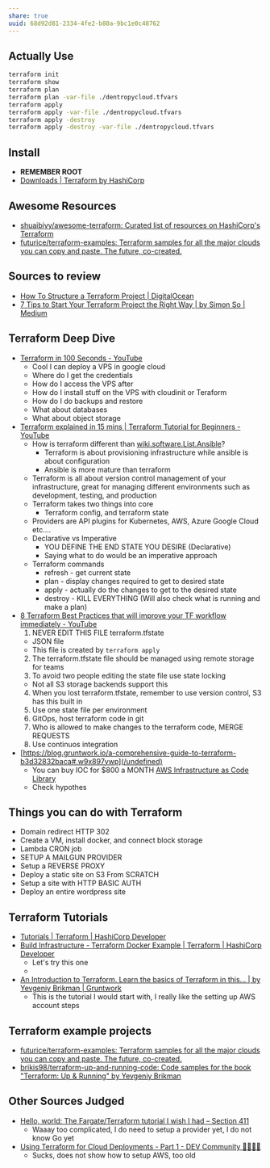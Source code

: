```yaml
---
share: true
uuid: 68d92d81-2334-4fe2-b80a-9bc1e0c48762
---
```

## Actually Use

``` bash
terraform init
terraform show
terraform plan
terraform plan -var-file ./dentropycloud.tfvars
terraform apply
terraform apply -var-file ./dentropycloud.tfvars
terraform apply -destroy
terraform apply -destroy -var-file ./dentropycloud.tfvars
```

## Install

* **REMEMBER ROOT**
* [Downloads | Terraform by HashiCorp](https://www.terraform.io/downloads)

## Awesome Resources

* [shuaibiyy/awesome-terraform: Curated list of resources on HashiCorp's Terraform](https://github.com/shuaibiyy/awesome-terraform)
* [futurice/terraform-examples: Terraform samples for all the major clouds you can copy and paste. The future, co-created.](https://github.com/futurice/terraform-examples)

## Sources to review

* [How To Structure a Terraform Project | DigitalOcean](https://www.digitalocean.com/community/tutorials/how-to-structure-a-terraform-project)
* [7 Tips to Start Your Terraform Project the Right Way | by Simon So | Medium](https://medium.com/@simon.so/7-tips-to-start-your-terraform-project-the-right-way-93d9b890721a)

## Terraform Deep Dive

* [Terraform in 100 Seconds - YouTube](https://www.youtube.com/watch?v=tomUWcQ0P3k)
  * Cool I can deploy a VPS in google cloud
  * Where do I get the credentials
  * How do I access the VPS after
  * How do I install stuff on the VPS with cloudinit or Teraform
  * How do I do backups and restore
  * What about databases
  * What about object storage
* [Terraform explained in 15 mins | Terraform Tutorial for Beginners - YouTube](https://www.youtube.com/watch?v=l5k1ai_GBDE)
  * How is terraform different than [wiki.software.List.Ansible](/undefined)?
    * Terraform is about provisioning infrastructure while ansible is about configuration
    * Ansible is more mature than terraform
  * Terraform is all about version control management of your infrastructure, great for managing different environments such as development, testing, and production
  * Terraform takes two things into core
    * Terraform config, and terraform state
  * Providers are API plugins for Kubernetes, AWS, Azure Google Cloud etc....
  * Declarative vs Imperative
    * YOU DEFINE THE END STATE YOU DESIRE (Declarative)
    * Saying what to do would be an imperative approach
  * Terraform commands
    * refresh - get current state
    * plan - display changes required to get to desired state
    * apply - actually do the changes to get to the desired state
    * destroy - KILL EVERYTHING (Will also check what is running and make a plan)
* [8 Terraform Best Practices that will improve your TF workflow immediately - YouTube](https://www.youtube.com/watch?v=gxPykhPxRW0)
  1. NEVER EDIT THIS FILE terraform.tfstate
    * JSON file
    * This file is created by `terraform apply`
  2. The terraform.tfstate file should be managed using remote storage for teams
  3. To avoid two people editing the state file use state locking
    * Not all S3 storage backends support this
  4. When you lost terraform.tfstate, remember to use version control, S3 has this built in
  5. Use one state file per environment
  6. GitOps, host terraform code in git
  7. Who is allowed to make changes to the terraform code, MERGE REQUESTS
  8. Use continuos integration
* [https://blog.gruntwork.io/a-comprehensive-guide-to-terraform-b3d32832baca#.w9x897ywp](/undefined)
  * You can buy IOC for $800 a MONTH [AWS Infrastructure as Code Library](https://gruntwork.io/infrastructure-as-code-library/)
  * Check hypothes

## Things you can do with Terraform

* Domain redirect HTTP 302
* Create a VM, install docker, and connect block storage
* Lambda CRON job
* SETUP A MAILGUN PROVIDER
* Setup a REVERSE PROXY
* Deploy a static site on S3 From SCRATCH
* Setup a site with HTTP BASIC AUTH
* Deploy an entire wordpress site

## Terraform Tutorials

* [Tutorials | Terraform | HashiCorp Developer](https://developer.hashicorp.com/terraform/tutorials)
* [Build Infrastructure - Terraform Docker Example | Terraform | HashiCorp Developer](https://developer.hashicorp.com/terraform/tutorials/docker-get-started/docker-build)
  * Let's try this one
  * 
* [An Introduction to Terraform. Learn the basics of Terraform in this… | by Yevgeniy Brikman | Gruntwork](https://blog.gruntwork.io/an-introduction-to-terraform-f17df9c6d180)
  * This is the tutorial I would start with, I really like the setting up AWS account steps

## Terraform example projects

* [futurice/terraform-examples: Terraform samples for all the major clouds you can copy and paste. The future, co-created.](https://github.com/futurice/terraform-examples)
* [brikis98/terraform-up-and-running-code: Code samples for the book "Terraform: Up & Running" by Yevgeniy Brikman](https://github.com/brikis98/terraform-up-and-running-code)

## Other Sources Judged

* [Hello, world: The Fargate/Terraform tutorial I wish I had – Section 411](https://section411.com/2019/07/hello-world/)
  * Waaay too complicated, I do need to setup a provider yet, I do not know Go yet
* [Using Terraform for Cloud Deployments - Part 1 - DEV Community 👩‍💻👨‍💻](https://dev.to/koenighotze/using-terraform-for-cloud-deployments---part-1)
  * Sucks, does not show how to setup AWS, too old